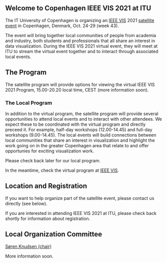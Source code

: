 ## Welcome to Copenhagen IEEE VIS 2021 at ITU

The IT University of Copenhagen is organizing an [IEEE VIS](http://ieeevis.org/) 2021 [satellite event](http://ieeevis.org/year/2021/info/call-participation/satellite) in Copenhagen, Denmark, Oct. 24-29 (week 43).

The event will bring together local communities of people from academia and industry, both students and professionals that all share an interest in data visualization. During the IEEE VIS 2021 virtual event, they will meet at ITU to stream the virtual event together and to interact through associated local events.

## The Program

The satellite program will provide options for viewing the virtual IEEE VIS 2021 Program, 15.00-20.20 local time, CEST (more information soon).

### The Local Program

In addition to the virtual program, the satellite program will provide several opportunities to attend local events and to interact with other attendees. We expect these to be coordinated with the virtual program and directly preceed it. For example, half-day workshops (12.00-14.45) and full-day workshops (9.00-14.45). The local events will build connections between local communities that share an interest in visualization and highlight the work going on in the greater Copenhagen area that relate to and offer opportunies for exciting visualization work.

Please check back later for our local program. 

In the meantime, check the virtual program at [IEEE VIS](http://ieeevis.org/).

## Location and Registration

If you want to help organize part of the satellite event, please contact us directly (see below).

If you are interested in attending IEEE VIS 2021 at ITU, please check back shortly for information about registration.

## Local Organization Committee
[Søren Knudsen (chair)](https://pure.itu.dk/portal/en/persons/soeren-knudsen(2575c800-642d-4984-9c56-41601cf07a26).html)

More information soon.
